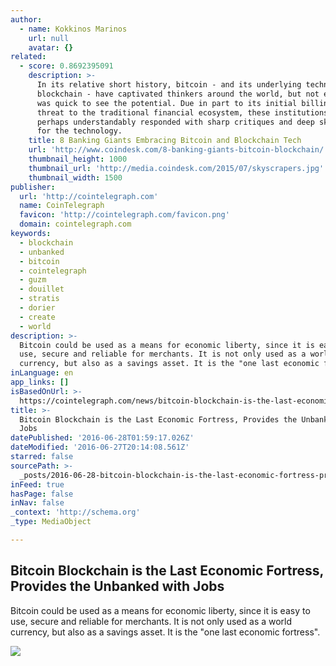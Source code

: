 ```yaml
---
author:
  - name: Kokkinos Marinos
    url: null
    avatar: {}
related:
  - score: 0.8692395091
    description: >-
      In its relative short history, bitcoin - and its underlying technology the
      blockchain - have captivated thinkers around the world, but not everyone
      was quick to see the potential. Due in part to its initial billing as a
      threat to the traditional financial ecosystem, these institutions have
      perhaps understandably responded with sharp critiques and deep skepticism
      for the technology.
    title: 8 Banking Giants Embracing Bitcoin and Blockchain Tech
    url: 'http://www.coindesk.com/8-banking-giants-bitcoin-blockchain/'
    thumbnail_height: 1000
    thumbnail_url: 'http://media.coindesk.com/2015/07/skyscrapers.jpg'
    thumbnail_width: 1500
publisher:
  url: 'http://cointelegraph.com'
  name: CoinTelegraph
  favicon: 'http://cointelegraph.com/favicon.png'
  domain: cointelegraph.com
keywords:
  - blockchain
  - unbanked
  - bitcoin
  - cointelegraph
  - guzm
  - douillet
  - stratis
  - dorier
  - create
  - world
description: >-
  Bitcoin could be used as a means for economic liberty, since it is easy to
  use, secure and reliable for merchants. It is not only used as a world
  currency, but also as a savings asset. It is the "one last economic fortress".
inLanguage: en
app_links: []
isBasedOnUrl: >-
  https://cointelegraph.com/news/bitcoin-blockchain-is-the-last-economic-fortress-provides-the-unbanked-with-jobs
title: >-
  Bitcoin Blockchain is the Last Economic Fortress, Provides the Unbanked with
  Jobs
datePublished: '2016-06-28T01:59:17.026Z'
dateModified: '2016-06-27T20:14:08.561Z'
starred: false
sourcePath: >-
  _posts/2016-06-28-bitcoin-blockchain-is-the-last-economic-fortress-provides-t.md
inFeed: true
hasPage: false
inNav: false
_context: 'http://schema.org'
_type: MediaObject

---
```

<article style=""><h1>Bitcoin Blockchain is the Last Economic Fortress, Provides the Unbanked with Jobs</h1><p>Bitcoin could be used as a means for economic liberty, since it is easy to use, secure and reliable for merchants. It is not only used as a world currency, but also as a savings asset. It is the "one last economic fortress".</p><img src="http://cointelegraph.com/images/725_aHR0cDovL2NvaW50ZWxlZ3JhcGguY29tL3N0b3JhZ2UvdXBsb2Fkcy92aWV3LzJjYzk3YjU1NDBhNzM1ZWQyOTY1MDQ1NGU2MTZiOTJhLmpwZw==.jpg" /></article>